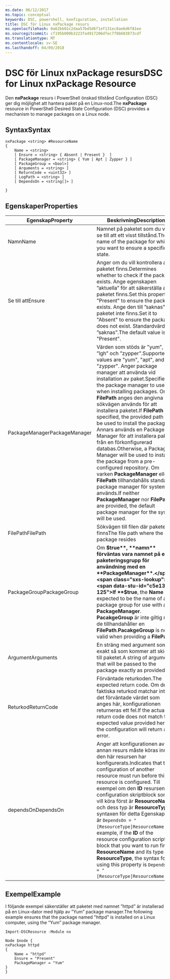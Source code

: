 ```yaml
---
ms.date: 06/12/2017
ms.topic: conceptual
keywords: DSC, powershell, konfiguration, installation
title: DSC för Linux nxPackage resurs
ms.openlocfilehash: 0a62bb01c2daa57bd5d6f1ef131ec8ae6d6f81ee
ms.sourcegitcommit: cf195b090b3223fa4917206dfec7f0b603873cdf
ms.translationtype: MT
ms.contentlocale: sv-SE
ms.lasthandoff: 04/09/2018
---
```

# <a name="dsc-for-linux-nxpackage-resource"></a><span data-ttu-id="c5e13-103">DSC för Linux nxPackage resurs</span><span class="sxs-lookup"><span data-stu-id="c5e13-103">DSC for Linux nxPackage Resource</span></span>

<span data-ttu-id="c5e13-104">Den **nxPackage** resurs i PowerShell önskad tillstånd Configuration (DSC) ger dig möjlighet att hantera paket på en Linux-nod.</span><span class="sxs-lookup"><span data-stu-id="c5e13-104">The **nxPackage** resource in PowerShell Desired State Configuration (DSC) provides a mechanism to manage packages on a Linux node.</span></span>

## <a name="syntax"></a><span data-ttu-id="c5e13-105">Syntax</span><span class="sxs-lookup"><span data-stu-id="c5e13-105">Syntax</span></span>

```
nxPackage <string> #ResourceName
{
    Name = <string>
    [ Ensure = <string> { Absent | Present }  ]
    [ PackageManager = <string> { Yum | Apt | Zypper } ]
    [ PackageGroup = <bool>]
    [ Arguments = <string> ]
    [ ReturnCode = <uint32> ]
    [ LogPath = <string> ]
    [ DependsOn = <string[]> ]

}
```

## <a name="properties"></a><span data-ttu-id="c5e13-106">Egenskaper</span><span class="sxs-lookup"><span data-stu-id="c5e13-106">Properties</span></span>

|  <span data-ttu-id="c5e13-107">Egenskap</span><span class="sxs-lookup"><span data-stu-id="c5e13-107">Property</span></span> |  <span data-ttu-id="c5e13-108">Beskrivning</span><span class="sxs-lookup"><span data-stu-id="c5e13-108">Description</span></span> |
|---|---|
| <span data-ttu-id="c5e13-109">Namn</span><span class="sxs-lookup"><span data-stu-id="c5e13-109">Name</span></span>| <span data-ttu-id="c5e13-110">Namnet på paketet som du vill se till att ett visst tillstånd.</span><span class="sxs-lookup"><span data-stu-id="c5e13-110">The name of the package for which you want to ensure a specific state.</span></span>|
| <span data-ttu-id="c5e13-111">Se till att</span><span class="sxs-lookup"><span data-stu-id="c5e13-111">Ensure</span></span>| <span data-ttu-id="c5e13-112">Anger om du vill kontrollera att paketet finns.</span><span class="sxs-lookup"><span data-stu-id="c5e13-112">Determines whether to check if the package exists.</span></span> <span data-ttu-id="c5e13-113">Ange egenskapen ”aktuella” för att säkerställa att paketet finns.</span><span class="sxs-lookup"><span data-stu-id="c5e13-113">Set this property to "Present" to ensure the package exists.</span></span> <span data-ttu-id="c5e13-114">Ange den till ”saknas” så paketet inte finns.</span><span class="sxs-lookup"><span data-stu-id="c5e13-114">Set it to "Absent" to ensure the package does not exist.</span></span> <span data-ttu-id="c5e13-115">Standardvärdet är ”saknas”.</span><span class="sxs-lookup"><span data-stu-id="c5e13-115">The default value is "Present".</span></span>|
| <span data-ttu-id="c5e13-116">PackageManager</span><span class="sxs-lookup"><span data-stu-id="c5e13-116">PackageManager</span></span>| <span data-ttu-id="c5e13-117">Värden som stöds är ”yum”, ”lgh” och ”zypper”.</span><span class="sxs-lookup"><span data-stu-id="c5e13-117">Supported values are "yum", "apt", and "zypper".</span></span> <span data-ttu-id="c5e13-118">Anger package manager att använda vid installation av paket.</span><span class="sxs-lookup"><span data-stu-id="c5e13-118">Specifies the package manager to use when installing packages.</span></span> <span data-ttu-id="c5e13-119">Om **FilePath** anges den angivna sökvägen används för att installera paketet.</span><span class="sxs-lookup"><span data-stu-id="c5e13-119">If **FilePath** is specified, the provided path will be used to install the package.</span></span> <span data-ttu-id="c5e13-120">Annars används en Package Manager för att installera paketet från en förkonfigurerad databas.</span><span class="sxs-lookup"><span data-stu-id="c5e13-120">Otherwise, a Package Manager will be used to install the package from a pre-configured repository.</span></span> <span data-ttu-id="c5e13-121">Om varken **PackageManager** eller **FilePath** tillhandahålls standard package manager för systemet används.</span><span class="sxs-lookup"><span data-stu-id="c5e13-121">If neither **PackageManager** nor **FilePath** are provided, the default package manager for the system will be used.</span></span>|
| <span data-ttu-id="c5e13-122">FilePath</span><span class="sxs-lookup"><span data-stu-id="c5e13-122">FilePath</span></span>| <span data-ttu-id="c5e13-123">Sökvägen till filen där paketet finns</span><span class="sxs-lookup"><span data-stu-id="c5e13-123">The file path where the package resides</span></span>|
| <span data-ttu-id="c5e13-124">PackageGroup</span><span class="sxs-lookup"><span data-stu-id="c5e13-124">PackageGroup</span></span>| <span data-ttu-id="c5e13-125">Om **$true**, **namn** förväntas vara namnet på en paketeringsgrupp för användning med en **PackageManager**.</span><span class="sxs-lookup"><span data-stu-id="c5e13-125">If **$true**, the **Name** is expected to be the name of a package group for use with a **PackageManager**.</span></span> <span data-ttu-id="c5e13-126">**PacakgeGroup** är inte giltig när de tillhandahåller en **FilePath**.</span><span class="sxs-lookup"><span data-stu-id="c5e13-126">**PacakgeGroup** is not valid when providing a **FilePath**.</span></span>|
| <span data-ttu-id="c5e13-127">Argument</span><span class="sxs-lookup"><span data-stu-id="c5e13-127">Arguments</span></span>| <span data-ttu-id="c5e13-128">En sträng med argument som exakt så som kommer att skickas till paketet.</span><span class="sxs-lookup"><span data-stu-id="c5e13-128">A string of arguments that will be passed to the package exactly as provided.</span></span>|
| <span data-ttu-id="c5e13-129">Returkod</span><span class="sxs-lookup"><span data-stu-id="c5e13-129">ReturnCode</span></span>| <span data-ttu-id="c5e13-130">Förväntade returkoden.</span><span class="sxs-lookup"><span data-stu-id="c5e13-130">The expected return code.</span></span> <span data-ttu-id="c5e13-131">Om den faktiska returkod matchar inte det förväntade värdet som anges här, konfigurationen returneras ett fel.</span><span class="sxs-lookup"><span data-stu-id="c5e13-131">If the actual return code does not match the expected value provided here, the configuration will return an error.</span></span>|
| <span data-ttu-id="c5e13-132">dependsOn</span><span class="sxs-lookup"><span data-stu-id="c5e13-132">DependsOn</span></span> | <span data-ttu-id="c5e13-133">Anger att konfigurationen av en annan resurs måste köras innan den här resursen har konfigurerats.</span><span class="sxs-lookup"><span data-stu-id="c5e13-133">Indicates that the configuration of another resource must run before this resource is configured.</span></span> <span data-ttu-id="c5e13-134">Till exempel om den **ID** resursens configuration skriptblock som du vill köra först är **ResourceName** och dess typ är **ResourceType**, syntaxen för detta Egenskapen är `DependsOn = "[ResourceType]ResourceName"`.</span><span class="sxs-lookup"><span data-stu-id="c5e13-134">For example, if the **ID** of the resource configuration script block that you want to run first is **ResourceName** and its type is **ResourceType**, the syntax for using this property is `DependsOn = "[ResourceType]ResourceName"`.</span></span>|

## <a name="example"></a><span data-ttu-id="c5e13-135">Exempel</span><span class="sxs-lookup"><span data-stu-id="c5e13-135">Example</span></span>

<span data-ttu-id="c5e13-136">I följande exempel säkerställer att paketet med namnet ”httpd” är installerad på en Linux-dator med hjälp av ”Yum” package manager.</span><span class="sxs-lookup"><span data-stu-id="c5e13-136">The following example ensures that the package named "httpd" is installed on a Linux computer, using the “Yum” package manager.</span></span>

```
Import-DSCResource -Module nx

Node $node {
nxPackage httpd
{
    Name = "httpd"
    Ensure = "Present"
    PackageManager = "Yum"
}
}
```